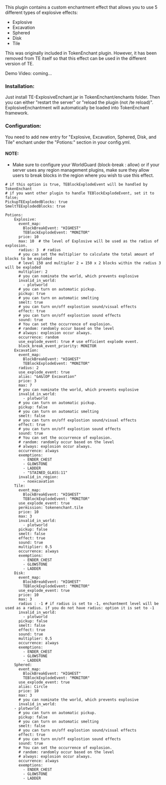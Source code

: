 This plugin contains a custom enchantment effect that allows you to use 5 different types of explosive effects:

* Explosive
* Excavation
* Sphered
* Disk
* Tile

This was originally included in TokenEnchant plugin.  However, it has been removed from TE itself so that this effect can be used in the different version of TE.

Demo Video:
coming...

### Installation:
Just install TE-ExplosiveEnchant.jar in TokenEnchant/enchants folder. Then you can either "restart the server" or "reload the plugin (not /te reload)". ExplosiveEnchantment will automatically be loaded into TokenEnchant framework.

### Configuration:
You need to add new entry for "Explosive, Excavation, Sphered, Disk, and Tile" enchant under the "Potions:" section in your config.yml.

#### NOTE:
* Make sure to configure your WorldGuard (block-break : allow) or if your server uses any region management plugins, make sure they allow users to break blocks in the region where you wish to use this effect.


```
# if this option is true, TEBlockExplodeEvent will be handled by TokenEnchant
# if you want other plugin to handle TEBlockExplodeEvent, set it to false;
PickupTEExplodedBlocks: true
SmeltTEExplodedBlocks: true

Potions:
    Explosive:
      event_map:
        BlockBreakEvent: "HIGHEST"
        TEBlockExplodeEvent: "MONITOR"
      price: 10
      max: 10  # the level of Explosive will be used as the radius of explosion.
      radius: 3  # radius
      # you can set the multiplier to calculate the total amount of blocks to be exploded
      # level 150 and multipler 2 = 150 x 2 blocks within the radius 3 will be exploded
      multiplier: 2
      # you can nominate the world, which prevents explosive
      invalid_in_world:
        - plotworld
      # you can turn on automatic pickup.
      pickup: true
      # you can turn on automatic smelting
      smelt: true
      # you can turn on/off explostion sound/visual effects
      effect: true
      # you can turn on/off explostion sound effects
      sound: true
      # You can set the occurrence of explosion.
      # random: randomly occur based on the level
      # always: explosion occur always.
      occurrence: random
      use_explode_event: true # use efficient explode event.
      block_break_event_priority: MONITOR
    Excavation:
      event_map:
        BlockBreakEvent: "HIGHEST"
        TEBlockExplodeEvent: "MONITOR"
      radius: 2
      use_explode_event: true
      alias: "&4&lOP Excavation"
      price: 3
      max: 7
      # you can nominate the world, which prevents explosive
      invalid_in_world:
        - plotworld
      # you can turn on automatic pickup.
      pickup: false
      # you can turn on automatic smelting
      smelt: false
      # you can turn on/off explostion sound/visual effects
      effect: true
      # you can turn on/off explostion sound effects
      sound: true
      # You can set the occurrence of explosion.
      # random: randomly occur based on the level
      # always: explosion occur always.
      occurrence: always
      exemptions:
        - ENDER_CHEST
        - GLOWSTONE
        - LADDER
        - "STAINED_GLASS:11"
      invalid_in_region:
        - noexcavation
    Tile:
      event_map:
        BlockBreakEvent: "HIGHEST"
        TEBlockExplodeEvent: "MONITOR"
      use_explode_event: true
      permission: tokenenchant.tile
      price: 10
      max: 3
      invalid_in_world:
        - plotworld
      pickup: false
      smelt: false
      effect: true
      sound: true
      multiplier: 0.5
      occurrence: always
      exemptions:
        - ENDER_CHEST
        - GLOWSTONE
        - LADDER
    Disk:
      event_map:
        BlockBreakEvent: "HIGHEST"
        TEBlockExplodeEvent: "MONITOR"
      use_explode_event: true
      price: 10
      max: 3
      radius : -1 # if radius is set to -1, enchantment level will be used as a radius. if you do not have radius: option it is set to -1
      invalid_in_world:
        - plotworld
      pickup: false
      smelt: false
      effect: true
      sound: true
      multiplier: 0.5
      occurrence: always
      exemptions:
        - ENDER_CHEST
        - GLOWSTONE
        - LADDER
    Sphered:
      event_map:
        BlockBreakEvent: "HIGHEST"
        TEBlockExplodeEvent: "MONITOR"
      use_explode_event: true
      alias: Circle
      price: 10
      max: 3
      # you can nominate the world, which prevents explosive
      invalid_in_world:
    - plotworld
      # you can turn on automatic pickup.
      pickup: false
      # you can turn on automatic smelting
      smelt: false
      # you can turn on/off explostion sound/visual effects
      effect: true
      # you can turn on/off explostion sound effects
      sound: true
      # You can set the occurrence of explosion.
      # random: randomly occur based on the level
      # always: explosion occur always.
      occurrence: always
      exemptions:
        - ENDER_CHEST
        - GLOWSTONE
        - LADDER
```
